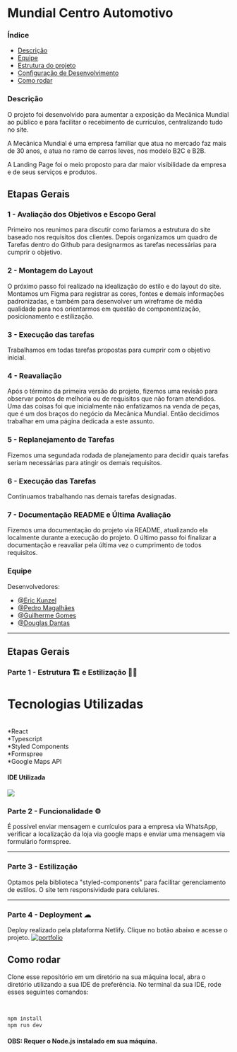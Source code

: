 # Mundial Centro Automotivo

### Índice
<ul>
  <a href="#descrição"><li>Descrição</li></a>
  <a href="#equipe"><li>Equipe</li></a>
  <a href="#estrutura-do-projeto"><li>Estrutura do projeto</li></a>
  <a href="#deployment-"><li>Configuração de Desenvolvimento</li></a>
  <a href="#como-rodar"><li>Como rodar</li></a>
</ul>

### Descrição
O projeto foi desenvolvido para aumentar a exposição da Mecânica Mundial ao público e para facilitar o recebimento de currículos, centralizando tudo no site.

A Mecânica Mundial é uma empresa familiar que atua no mercado faz mais de 30 anos, e atua no ramo de carros leves, nos modelo B2C e B2B.

A Landing Page foi o meio proposto para dar maior visibilidade da empresa e de seus serviços e produtos.

## Etapas Gerais

### 1 - Avaliação dos Objetivos e Escopo Geral

Primeiro nos reunimos para discutir como fariamos a estrutura do site baseado nos requisitos dos clientes. Depois organizamos um quadro de Tarefas dentro do Github para designarmos as tarefas necessárias para cumprir o objetivo.

### 2 - Montagem do Layout

O próximo passo foi realizado na idealização do estilo e do layout do site. Montamos um Figma para registrar as cores, fontes e demais informações padronizadas, e também para desenvolver um wireframe de média qualidade para nos orientarmos em questão de componentização, posicionamento e estilização.

### 3 - Execução das tarefas

Trabalhamos em todas tarefas propostas para cumprir com o objetivo inicial.

### 4 - Reavaliação

Após o término da primeira versão do projeto, fizemos uma revisão para observar pontos de melhoria ou de requisitos que não foram atendidos. Uma das coisas foi que inicialmente não enfatizamos na venda de peças, que é um dos braços do negócio da Mecânica Mundial. Então decidimos trabalhar em uma página dedicada a este assunto.

### 5 - Replanejamento de Tarefas

Fizemos uma segundada rodada de planejamento para decidir quais tarefas seriam necessárias para atingir os demais requisitos.

### 6 - Execução das Tarefas

Continuamos trabalhando nas demais tarefas designadas.

### 7 - Documentação README e Última Avaliação

Fizemos uma documentação do projeto via README, atualizando ela localmente durante a execução do projeto. O último passo foi finalizar a documentação e reavaliar pela última vez o cumprimento de todos requisitos.

### Equipe
Desenvolvedores: 
- [@Eric Kunzel](https://github.com/kunzeleric)
- [@Pedro Magalhães](https://www.github.com/PedroHVMagalhaes)
- [@Guilherme Gomes](https://github.com/Gguife)
- [@Douglas Dantas](https://github.com/douglasleg1)

<hr>

## Etapas Gerais
### Parte 1 - Estrutura 🏗 e Estilização 👨‍🎨
<h1>Tecnologias Utilizadas</h1>
<div><br>
  *React <br/>
  *Typescript <br/>
  *Styled Components <br/>
  *Formspree <br/>
  *Google Maps API <br/>
</div>


#### IDE Utilizada
<div> 
<img src="https://img.shields.io/badge/Visual_Studio_Code-0078D4?style=for-the-badge&logo=visual%20studio%20code&logoColor=white">
</div>


### Parte 2 - Funcionalidade ⚙

É possível enviar mensagem e currículos para a empresa via WhatsApp, verificar a localização da loja via google maps e enviar uma mensagem via formulário formspree.

<hr>

### Parte 3 - Estilização

Optamos pela biblioteca "styled-components" para facilitar gerenciamento de estilos.
O site tem responsividade para celulares.

<hr>

### Parte 4 - Deployment ☁

Deploy realizado pela plataforma Netlify. Clique no botão abaixo e acesse o projeto.
[![portfolio](https://img.shields.io/badge/-CLIQUE%20AQUI-yellowgreen)](https://mecanica-mundial.netlify.app/)

## Como rodar
Clone esse repositório em um diretório na sua máquina local, abra o diretório utilizando a sua IDE de preferência. No terminal da sua IDE, rode esses seguintes comandos:

<br>

```sh
npm install
npm run dev
```

#### OBS: Requer o Node.js instalado em sua máquina.


